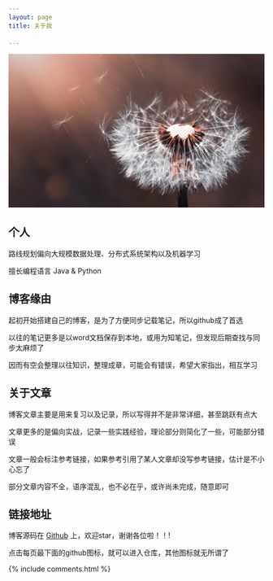 ```yaml
---
layout: page
title: 关于我

---
```


![png](/images/about/蒲公英.jpg)

## 个人

路线规划偏向大规模数据处理、分布式系统架构以及机器学习

擅长编程语言 Java & Python

## 博客缘由

起初开始搭建自己的博客，是为了方便同步记载笔记，所以github成了首选

以往的笔记更多是以word文档保存到本地，或用为知笔记，但发现后期查找与同步太麻烦了

因而有空会整理以往知识，整理成章，可能会有错误，希望大家指出，相互学习

## 关于文章

博客文章主要是用来复习以及记录，所以写得并不是非常详细，甚至跳跃有点大

文章更多的是偏向实战，记录一些实践经验，理论部分则简化了一些，可能部分错误

文章一般会标注参考链接，如果参考引用了某人文章却没写参考链接，估计是不小心忘了

部分文章内容不全，语序混乱，也不必在乎，或许尚未完成，随意即可

## 链接地址

博客源码在 <a target="_blank" href='https://github.com/sardineYJA/sardineYJA.github.io'>Github</a> 上，欢迎star，谢谢各位啦！！!

点击每页最下面的github图标，就可以进入仓库，其他图标就无所谓了

{% include comments.html %}

